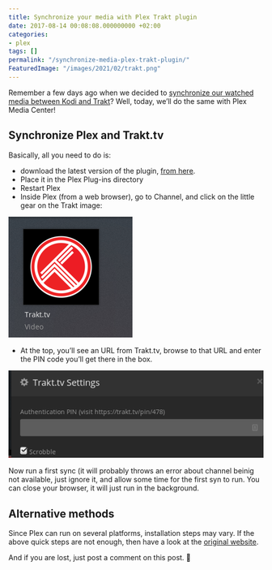 ```yaml
---
title: Synchronize your media with Plex Trakt plugin
date: 2017-08-14 00:08:08.000000000 +02:00
categories:
- plex
tags: []
permalink: "/synchronize-media-plex-trakt-plugin/"
FeaturedImage: "/images/2021/02/trakt.png"
---
```

Remember a few days ago when we decided to [synchronize our watched media between Kodi and Trakt](https://www.masoopy.com/synchronize-media-kodi-trakt-plugin/)? Well, today, we’ll do the same with Plex Media Center!

## Synchronize Plex and Trakt.tv

Basically, all you need to do is:

- download the latest version of the plugin, [from here](https://github.com/trakt/Plex-Trakt-Scrobbler/archive/master.zip).
- Place it in the Plex Plug-ins directory
- Restart Plex
- Inside Plex (from a web browser), go to Channel, and click on the little gear on the Trakt image:

![[trakt plex settings](/images/2017/08/Screenshot_2017-08-14_02-04-20.png)](/images/2017/08/Screenshot_2017-08-14_02-04-20.png)

- At the top, you’ll see an URL from Trakt.tv, browse to that URL and enter the PIN code you’ll get there in the box.

![[trakt plex pin](/images/2017/08/Screenshot_2017-08-14_02-04-57-300x194.png)](/images/2017/08/Screenshot_2017-08-14_02-04-57.png)

Now run a first sync (it will probably throws an error about channel beinig not available, just ignore it, and allow some time for the first syn to run. You can close your browser, it will just run in the background.

## Alternative methods

Since Plex can run on several platforms, installation steps may vary. If the above quick steps are not enough, then have a look at the [original website](https://github.com/trakt/Plex-Trakt-Scrobbler/wiki/Installation).

And if you are lost, just post a comment on this post. 🙂

